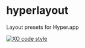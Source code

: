 # hyperlayout
Layout presets for Hyper.app

[![XO code style](https://img.shields.io/badge/code_style-XO-5ed9c7.svg)](https://github.com/sindresorhus/xo)
